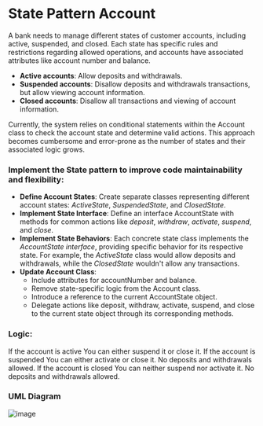 # State Pattern Account

A bank needs to manage different states of customer accounts, including active, suspended, and closed. Each state has specific rules and restrictions regarding allowed operations, and accounts have associated attributes like account number and balance.

* **Active accounts**: Allow deposits and withdrawals.
* **Suspended accounts**: Disallow deposits and withdrawals transactions, but allow viewing account information.
* **Closed accounts**: Disallow all transactions and viewing of account information.

Currently, the system relies on conditional statements within the Account class to check the account state and determine valid actions. This approach becomes cumbersome and error-prone as the number of states and their associated logic grows.

### Implement the State pattern to improve code maintainability and flexibility:
* **Define Account States**: Create separate classes representing different account states: *ActiveState*, *SuspendedState*, and *ClosedState*.
* **Implement State Interface**: Define an interface AccountState with methods for common actions like *deposit*, *withdraw*, *activate*, *suspend*, and *close*.
* **Implement State Behaviors**: Each concrete state class implements the *AccountState interface*, providing specific behavior for its respective state. For example, the *ActiveState* class would allow deposits and withdrawals, while the *ClosedState* wouldn't allow any transactions.
* **Update Account Class**:
  * Include attributes for accountNumber and balance.
  * Remove state-specific logic from the Account class.
  * Introduce a reference to the current AccountState object.
  * Delegate actions like deposit, withdraw, activate, suspend, and close to the current state object through its corresponding methods.
 
 ### Logic:

If the account is active
    You can either suspend it or close it.
If the account is suspended
    You can either activate or close it.
     No deposits and withdrawals allowed.
If the account is closed
     You can neither suspend nor activate it.
      No deposits and withdrawals allowed.

### UML Diagram      
![image](https://github.com/user-attachments/assets/dcdafe61-f915-44a4-8101-9d2f43267cad)
